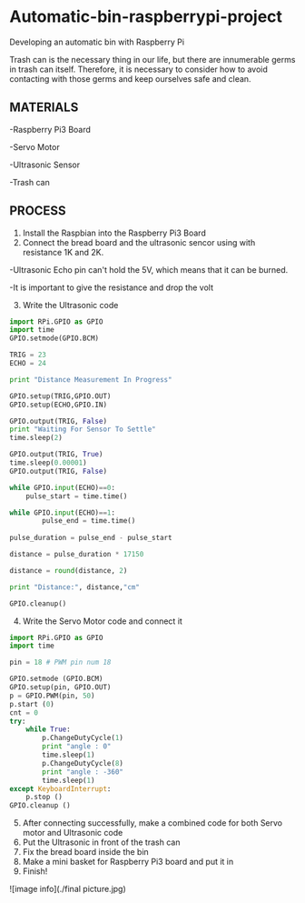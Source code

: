 # Automatic-bin-raspberrypi-project
Developing an automatic bin with Raspberry Pi


Trash can is the necessary thing in our life, but there are innumerable germs in trash can itself. 
Therefore, it is necessary to consider how to avoid contacting with those germs and keep ourselves safe and clean.

## MATERIALS
-Raspberry Pi3 Board

-Servo Motor

-Ultrasonic Sensor

-Trash can

## PROCESS
1. Install the Raspbian into the Raspberry Pi3 Board
2. Connect the bread board and the ultrasonic sencor using with resistance 1K and 2K.

 -Ultrasonic Echo pin can't hold the 5V, which means that it can be burned.
 
 -It is important to give the resistance and drop the volt
 
3. Write the Ultrasonic code
``` python
import RPi.GPIO as GPIO
import time
GPIO.setmode(GPIO.BCM)

TRIG = 23
ECHO = 24

print "Distance Measurement In Progress"

GPIO.setup(TRIG,GPIO.OUT)
GPIO.setup(ECHO,GPIO.IN)

GPIO.output(TRIG, False)
print "Waiting For Sensor To Settle"
time.sleep(2)

GPIO.output(TRIG, True)
time.sleep(0.00001)
GPIO.output(TRIG, False)

while GPIO.input(ECHO)==0:
	pulse_start = time.time()

while GPIO.input(ECHO)==1:
        pulse_end = time.time()
        
pulse_duration = pulse_end - pulse_start

distance = pulse_duration * 17150

distance = round(distance, 2)

print "Distance:", distance,"cm"

GPIO.cleanup()
```
4. Write the Servo Motor code and connect it
``` python
import RPi.GPIO as GPIO
import time

pin = 18 # PWM pin num 18

GPIO.setmode (GPIO.BCM)
GPIO.setup(pin, GPIO.OUT)
p = GPIO.PWM(pin, 50)
p.start (0)
cnt = 0
try:
    while True:
        p.ChangeDutyCycle(1)
        print "angle : 0"
        time.sleep(1)
        p.ChangeDutyCycle(8)
        print "angle : -360"
        time.sleep(1)
except KeyboardInterrupt:
    p.stop ()
GPIO.cleanup ()
```
5. After connecting successfully, make a combined code for both Servo motor and Ultrasonic code
6. Put the Ultrasonic in front of the trash can
7. Fix the bread board inside the bin
8. Make a mini basket for Raspberry Pi3 board and put it in
9. Finish!

![image info](./final picture.jpg)

